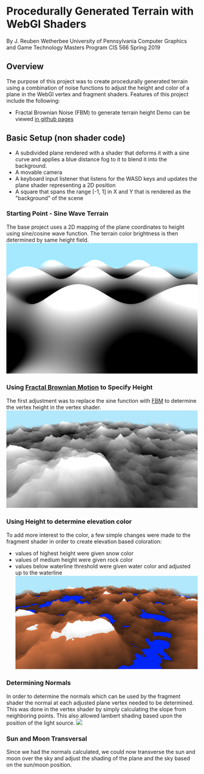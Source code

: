 # Procedurally Generated Terrain with WebGl Shaders

By J. Reuben Wetherbee
University of Pennsylvania
Computer Graphics and Game Technology Masters Program
CIS 566 Spring 2019

## Overview
The purpose of this project was to create procedurally generated terrain using a combination of noise functions to
 adjust the height and color of a plane in the WebGl vertex and fragment shaders.  Features of this project include the following:
 - Fractal Brownian Noise (FBM) to generate terrain height
Demo can be viewed [in github pages](https://jrweth.github.io/hw01-noisy-terrain/)

## Basic Setup (non shader code)
- A subdivided plane rendered with a shader that deforms it with a sine curve
and applies a blue distance fog to it to blend it into the background.
- A movable camera 
- A keyboard input listener that listens for the WASD keys
and updates the plane shader representing a 2D position
- A square that spans the range [-1, 1] in X and Y that is rendered as the
"background" of the scene

### Starting Point - Sine Wave Terrain 
The base project uses a 2D mapping of the plane coordinates to height using sine/cosine wave function.  The terrain 
color brightness is then determined by same height field. 
![](img/startScene.png)

### Using [Fractal Brownian Motion](https://en.wikipedia.org/wiki/Fractional_Brownian_motion) to Specify Height
The first adjustment was to replace the sine function with  [FBM](https://en.wikipedia.org/wiki/Fractional_Brownian_motion)
to determine the vertex height in the vertex shader.  
![](img/fbm.png)

### Using Height to determine elevation color
To add more interest to the color, a few simple changes were made to the fragment shader in
order to create elevation based coloration:
- values of highest height were given snow color
- values of medium height were given rock color
- values below waterline threshold were given water color and adjusted up to the waterline 
![](img/fbm_simple_color.png)

### Determining Normals
In order to determine the normals which can be used by the fragment shader the normal at 
each adjusted plane vertex needed to be determined.  This was done in the vertex shader by
simply calculating the slope from neighboring points.  This also allowed lambert shading 
based upon the position of the light source.
![](img/fbm_simple_color_normals.png)

### Sun and Moon Transversal
Since we had the normals calculated, we could now transverse the sun and moon over the sky and adjust the shading
of the plane and the sky based on the sun/moon position.






